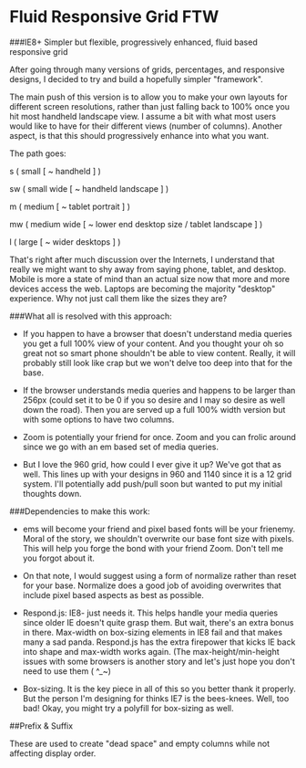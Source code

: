 Fluid Responsive Grid FTW
===================

###IE8+ Simpler but flexible, progressively enhanced, fluid based responsive grid

After going through many versions of grids, percentages, and responsive designs, I decided to try and build a hopefully simpler "framework". 

The main push of this version is to allow you to make your own layouts for different screen resolutions, rather than just falling back to 100% once you hit most handheld landscape view. I assume a bit with what most users would like to have for their different views (number of columns). Another aspect, is that this should progressively enhance into what you want. 

The path goes:

s  ( small [ ~ handheld ] ) 

sw ( small wide [ ~ handheld landscape ] ) 

m  ( medium [ ~ tablet portrait ] ) 

mw ( medium wide [ ~ lower end desktop size / tablet landscape ] ) 

l  ( large [ ~ wider desktops ] )

That's right after much discussion over the Internets, I understand that really we might want to shy away from saying phone, tablet, and desktop. Mobile is more a state of mind than an actual size now that more and more devices access the web. Laptops are becoming the majority "desktop" experience. Why not just call them like the sizes they are? 

###What all is resolved with this approach:

* If you happen to have a browser that doesn't understand media queries you get a full 100% view of your content. And you thought your oh so great not so smart phone shouldn't be able to view content. Really, it will probably still look like crap but we won't delve too deep into that for the base. 

* If the browser understands media queries and happens to be larger than 256px (could set it to be 0 if you so desire and I may so desire as well down the road). Then you are served up a full 100% width version but with some options to have two columns.

* Zoom is potentially your friend for once. Zoom and you can frolic around since we go with an em based set of media queries.

* But I love the 960 grid, how could I ever give it up? We've got that as well. This lines up with your designs in 960 and 1140 since it is a 12 grid system. I'll potentially add push/pull soon but wanted to put my initial thoughts down.

###Dependencies to make this work:

* ems will become your friend and pixel based fonts will be your frienemy. Moral of the story, we shouldn't overwrite our base font size with pixels. This will help you forge the bond with your friend Zoom. Don't tell me you forgot about it.

* On that note, I would suggest using a form of normalize rather than reset for your base. Normalize does a good job of avoiding overwrites that include pixel based aspects as best as possible.

* Respond.js: IE8- just needs it. This helps handle your media queries since older IE doesn't quite grasp them. But wait, there's an extra bonus in there. Max-width on box-sizing elements in IE8 fail and that makes many a sad panda. Respond.js has the extra firepower that kicks IE back into shape and max-width works again. (The max-height/min-height issues with some browsers is another story and let's just hope you don't need to use them ( ^_~)

* Box-sizing. It is the key piece in all of this so you better thank it properly. But the person I'm designing for thinks IE7 is the bees-knees. Well, too bad! Okay, you might try a polyfill for box-sizing as well. 


##Prefix & Suffix

These are used to create "dead space" and empty columns while not affecting display order.


